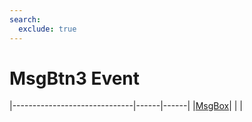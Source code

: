 ```yaml
---
search:
  exclude: true
---
```


<h1 class="heading"><span class="name">MsgBtn3 Event</span></h1>

|------------------------------|------|------|
|[MsgBox](../objects/msgbox.md)|&nbsp;|&nbsp;|
